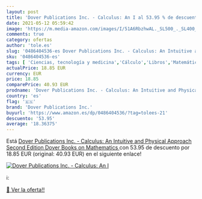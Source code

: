 ```yaml
---
layout: post
title: 'Dover Publications Inc. - Calculus: An I al 53.95 % de descuento'
date: 2021-05-12 05:59:42
image: 'https://m.media-amazon.com/images/I/51A6RbzhwAL._SL500_._SL400_.jpg'
comments: true
category: ofertas
author: 'tole.es'
slug: '0486404536-es Dover Publications Inc. - Calculus: An Intuitive and...'
sku: '0486404536-es'
tags: [ 'Ciencias, tecnología y medicina','Cálculo','Libros','Matemáticas','dover publications inc.','Álgebra', ]
actualPrice: 18.85 EUR
currency: EUR
price: 18.85
comparePrice: 40.93 EUR
prodname: 'Dover Publications Inc. - Calculus: An Intuitive and Physical Approach  Second Edition   Dover Books on Mathematics '
country: 'es'
flag: '🇪🇸'
brand: 'Dover Publications Inc.'
buyurl: 'https://www.amazon.es/dp/0486404536/?tag=tolees-21'
descuento: '53.95'
average: '18.36375'
---
```


Está [Dover Publications Inc. - Calculus: An Intuitive and Physical Approach  Second Edition   Dover Books on Mathematics ](https://www.amazon.es/dp/0486404536/?tag=tolees-21) con 53.95 de descuento por 18.85 EUR (original: 40.93 EUR) en el siguiente enlace!

[![Dover Publications Inc. - Calculus: An I](https://m.media-amazon.com/images/I/51A6RbzhwAL._SL500_._SL400_.jpg)](https://www.amazon.es/dp/0486404536/?tag=tolees-21)

ℹ️:


[🛒 Ver la oferta!!](https://www.amazon.es/dp/0486404536/?tag=tolees-21)

